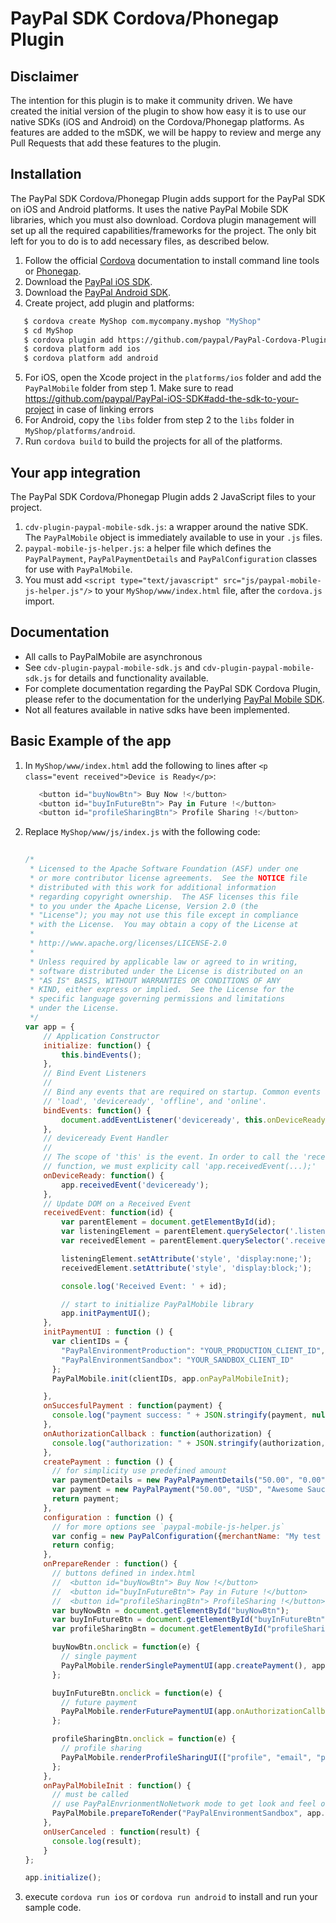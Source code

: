# PayPal SDK Cordova/Phonegap Plugin


Disclaimer
-----------
The intention for this plugin is to make it community driven. 
We have created the initial version of the plugin to show how easy it is to use our native SDKs (iOS and Android) on the Cordova/Phonegap platforms.
As features are added to the mSDK, we will be happy to review and merge any Pull Requests that add these features to the plugin.

Installation
------------

The PayPal SDK Cordova/Phonegap Plugin adds support for the PayPal SDK on iOS and Android platforms. It uses the native PayPal Mobile SDK libraries, which you must also download. Cordova plugin management will set up all the required capabilities/frameworks for the project. The only bit left for you to do is to add necessary files, as described below.


1. Follow the official [Cordova](https://cordova.apache.org) documentation to install command line tools or [Phonegap](http://phonegap.com/install/).
2. Download the [PayPal iOS SDK](https://github.com/paypal/PayPal-iOS-SDK).
3. Download the [PayPal Android SDK](https://github.com/paypal/PayPal-Android-SDK).
4. Create project, add plugin and platforms:
```bash
   $ cordova create MyShop com.mycompany.myshop "MyShop"
   $ cd MyShop
   $ cordova plugin add https://github.com/paypal/PayPal-Cordova-Plugin
   $ cordova platform add ios
   $ cordova platform add android
``` 
5. For iOS, open the Xcode project in the `platforms/ios` folder and add the `PayPalMobile` folder from step 1. Make sure to read https://github.com/paypal/PayPal-iOS-SDK#add-the-sdk-to-your-project in case of linking errors
6. For Android, copy the `libs` folder from step 2 to the `libs` folder in `MyShop/platforms/android`.
7. Run `cordova build` to build the projects for all of the platforms.


Your app integration
--------------------
The PayPal SDK Cordova/Phonegap Plugin adds 2 JavaScript files to your project.

1. `cdv-plugin-paypal-mobile-sdk.js`: a wrapper around the native SDK. The `PayPalMobile` object is immediately available to use in your `.js` files.
2. `paypal-mobile-js-helper.js`: a helper file which defines the `PayPalPayment`, `PayPalPaymentDetails` and `PayPalConfiguration` classes for use with `PayPalMobile`.
3. You must add `<script type="text/javascript" src="js/paypal-mobile-js-helper.js"/>` to your `MyShop/www/index.html` file, after the `cordova.js` import.


Documentation
-------------
- All calls to PayPalMobile are asynchronous
- See `cdv-plugin-paypal-mobile-sdk.js` and `cdv-plugin-paypal-mobile-sdk.js` for details and functionality available.
- For complete documentation regarding the PayPal SDK Cordova Plugin, please refer to the documentation for the underlying [PayPal Mobile SDK](https://developer.paypal.com/webapps/developer/docs/integration/mobile/mobile-sdk-overview/).
- Not all features available in native sdks have been implemented.


Basic Example of the app
------------------------

1. In `MyShop/www/index.html` add the following to lines after `<p class="event received">Device is Ready</p>`:
   ```javascript
      <button id="buyNowBtn"> Buy Now !</button>
      <button id="buyInFutureBtn"> Pay in Future !</button>
      <button id="profileSharingBtn"> Profile Sharing !</button>
   ```

2. Replace `MyShop/www/js/index.js` with the following code:
   ```javascript
      
   /*
    * Licensed to the Apache Software Foundation (ASF) under one
    * or more contributor license agreements.  See the NOTICE file
    * distributed with this work for additional information
    * regarding copyright ownership.  The ASF licenses this file
    * to you under the Apache License, Version 2.0 (the
    * "License"); you may not use this file except in compliance
    * with the License.  You may obtain a copy of the License at
    *
    * http://www.apache.org/licenses/LICENSE-2.0
    *
    * Unless required by applicable law or agreed to in writing,
    * software distributed under the License is distributed on an
    * "AS IS" BASIS, WITHOUT WARRANTIES OR CONDITIONS OF ANY
    * KIND, either express or implied.  See the License for the
    * specific language governing permissions and limitations
    * under the License.
    */
   var app = {
       // Application Constructor
       initialize: function() {
           this.bindEvents();
       },
       // Bind Event Listeners
       //
       // Bind any events that are required on startup. Common events are:
       // 'load', 'deviceready', 'offline', and 'online'.
       bindEvents: function() {
           document.addEventListener('deviceready', this.onDeviceReady, false);
       },
       // deviceready Event Handler
       //
       // The scope of 'this' is the event. In order to call the 'receivedEvent'
       // function, we must explicity call 'app.receivedEvent(...);'
       onDeviceReady: function() {
           app.receivedEvent('deviceready');
       },
       // Update DOM on a Received Event
       receivedEvent: function(id) {
           var parentElement = document.getElementById(id);
           var listeningElement = parentElement.querySelector('.listening');
           var receivedElement = parentElement.querySelector('.received');
   
           listeningElement.setAttribute('style', 'display:none;');
           receivedElement.setAttribute('style', 'display:block;');
   
           console.log('Received Event: ' + id);
   
           // start to initialize PayPalMobile library
           app.initPaymentUI();
       },
       initPaymentUI : function () {
         var clientIDs = {
           "PayPalEnvironmentProduction": "YOUR_PRODUCTION_CLIENT_ID",
           "PayPalEnvironmentSandbox": "YOUR_SANDBOX_CLIENT_ID"
         };
         PayPalMobile.init(clientIDs, app.onPayPalMobileInit);
   
       },
       onSuccesfulPayment : function(payment) {
         console.log("payment success: " + JSON.stringify(payment, null, 4));
       },
       onAuthorizationCallback : function(authorization) {
         console.log("authorization: " + JSON.stringify(authorization, null, 4));
       },
       createPayment : function () {
         // for simplicity use predefined amount
         var paymentDetails = new PayPalPaymentDetails("50.00", "0.00", "0.00");
         var payment = new PayPalPayment("50.00", "USD", "Awesome Sauce", "Sale", paymentDetails);
         return payment;
       },
       configuration : function () {
         // for more options see `paypal-mobile-js-helper.js`
         var config = new PayPalConfiguration({merchantName: "My test shop", merchantPrivacyPolicyURL: "https://mytestshop.com/policy", merchantUserAgreementURL: "https://mytestshop.com/agreement"});
         return config;
       },
       onPrepareRender : function() {
         // buttons defined in index.html
         //  <button id="buyNowBtn"> Buy Now !</button>
         //  <button id="buyInFutureBtn"> Pay in Future !</button>
         //  <button id="profileSharingBtn"> ProfileSharing !</button>
         var buyNowBtn = document.getElementById("buyNowBtn");
         var buyInFutureBtn = document.getElementById("buyInFutureBtn");
         var profileSharingBtn = document.getElementById("profileSharingBtn");
   
         buyNowBtn.onclick = function(e) {
           // single payment
           PayPalMobile.renderSinglePaymentUI(app.createPayment(), app.onSuccesfulPayment, app.onUserCanceled);
         };
   
         buyInFutureBtn.onclick = function(e) {
           // future payment
           PayPalMobile.renderFuturePaymentUI(app.onAuthorizationCallback, app.onUserCanceled);
         };
   
         profileSharingBtn.onclick = function(e) {
           // profile sharing
           PayPalMobile.renderProfileSharingUI(["profile", "email", "phone", "address", "futurepayments", "paypalattributes"], app.onAuthorizationCallback, app.onUserCanceled);
         };
       },
       onPayPalMobileInit : function() {
         // must be called
         // use PayPalEnvrionmentNoNetwork mode to get look and feel of the flow
         PayPalMobile.prepareToRender("PayPalEnvironmentSandbox", app.configuration(), app.onPrepareRender);
       },
       onUserCanceled : function(result) {
         console.log(result);
       }
   };
   
   app.initialize();
   ```
3. execute `cordova run ios` or `cordova run android` to install and run your sample code.
